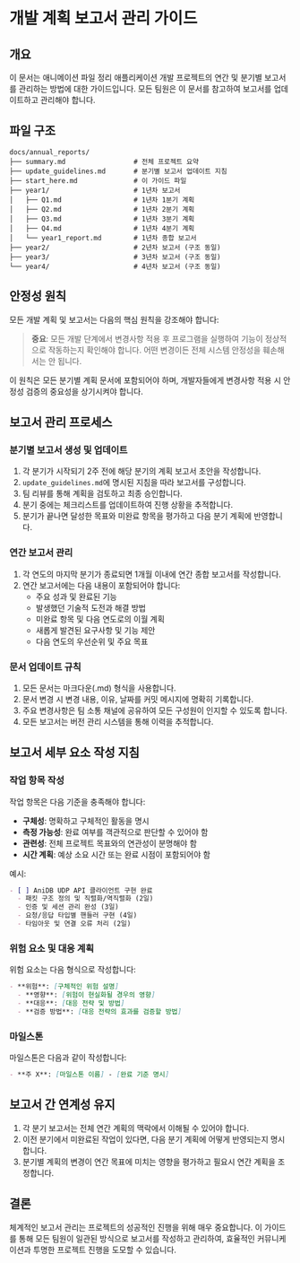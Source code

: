 # 개발 계획 보고서 관리 가이드

## 개요

이 문서는 애니메이션 파일 정리 애플리케이션 개발 프로젝트의 연간 및 분기별 보고서를 관리하는 방법에 대한 가이드입니다. 모든 팀원은 이 문서를 참고하여 보고서를 업데이트하고 관리해야 합니다.

## 파일 구조

```
docs/annual_reports/
├── summary.md                 # 전체 프로젝트 요약
├── update_guidelines.md       # 분기별 보고서 업데이트 지침
├── start_here.md              # 이 가이드 파일
├── year1/                     # 1년차 보고서
│   ├── Q1.md                  # 1년차 1분기 계획
│   ├── Q2.md                  # 1년차 2분기 계획 
│   ├── Q3.md                  # 1년차 3분기 계획
│   ├── Q4.md                  # 1년차 4분기 계획
│   └── year1_report.md        # 1년차 종합 보고서
├── year2/                     # 2년차 보고서 (구조 동일)
├── year3/                     # 3년차 보고서 (구조 동일)
└── year4/                     # 4년차 보고서 (구조 동일)
```

## 안정성 원칙

모든 개발 계획 및 보고서는 다음의 핵심 원칙을 강조해야 합니다:

> **중요**: 모든 개발 단계에서 변경사항 적용 후 프로그램을 실행하여 기능이 정상적으로 작동하는지 확인해야 합니다. 어떤 변경이든 전체 시스템 안정성을 훼손해서는 안 됩니다.

이 원칙은 모든 분기별 계획 문서에 포함되어야 하며, 개발자들에게 변경사항 적용 시 안정성 검증의 중요성을 상기시켜야 합니다.

## 보고서 관리 프로세스

### 분기별 보고서 생성 및 업데이트

1. 각 분기가 시작되기 2주 전에 해당 분기의 계획 보고서 초안을 작성합니다.
2. `update_guidelines.md`에 명시된 지침을 따라 보고서를 구성합니다.
3. 팀 리뷰를 통해 계획을 검토하고 최종 승인합니다.
4. 분기 중에는 체크리스트를 업데이트하여 진행 상황을 추적합니다.
5. 분기가 끝나면 달성한 목표와 미완료 항목을 평가하고 다음 분기 계획에 반영합니다.

### 연간 보고서 관리

1. 각 연도의 마지막 분기가 종료되면 1개월 이내에 연간 종합 보고서를 작성합니다.
2. 연간 보고서에는 다음 내용이 포함되어야 합니다:
   - 주요 성과 및 완료된 기능
   - 발생했던 기술적 도전과 해결 방법
   - 미완료 항목 및 다음 연도로의 이월 계획
   - 새롭게 발견된 요구사항 및 기능 제안
   - 다음 연도의 우선순위 및 주요 목표

### 문서 업데이트 규칙

1. 모든 문서는 마크다운(.md) 형식을 사용합니다.
2. 문서 변경 시 변경 내용, 이유, 날짜를 커밋 메시지에 명확히 기록합니다.
3. 주요 변경사항은 팀 소통 채널에 공유하여 모든 구성원이 인지할 수 있도록 합니다.
4. 모든 보고서는 버전 관리 시스템을 통해 이력을 추적합니다.

## 보고서 세부 요소 작성 지침

### 작업 항목 작성

작업 항목은 다음 기준을 충족해야 합니다:

- **구체성**: 명확하고 구체적인 활동을 명시
- **측정 가능성**: 완료 여부를 객관적으로 판단할 수 있어야 함
- **관련성**: 전체 프로젝트 목표와의 연관성이 분명해야 함
- **시간 계획**: 예상 소요 시간 또는 완료 시점이 포함되어야 함

예시:
```markdown
- [ ] AniDB UDP API 클라이언트 구현 완료
  - 패킷 구조 정의 및 직렬화/역직렬화 (2일)
  - 인증 및 세션 관리 완성 (3일)
  - 요청/응답 타입별 핸들러 구현 (4일)
  - 타임아웃 및 연결 오류 처리 (2일)
```

### 위험 요소 및 대응 계획

위험 요소는 다음 형식으로 작성합니다:

```markdown
- **위험**: [구체적인 위험 설명]
  - **영향**: [위험이 현실화될 경우의 영향]
  - **대응**: [대응 전략 및 방법]
  - **검증 방법**: [대응 전략의 효과를 검증할 방법]
```

### 마일스톤

마일스톤은 다음과 같이 작성합니다:

```markdown
- **주 X**: [마일스톤 이름] - [완료 기준 명시]
```

## 보고서 간 연계성 유지

1. 각 분기 보고서는 전체 연간 계획의 맥락에서 이해될 수 있어야 합니다.
2. 이전 분기에서 미완료된 작업이 있다면, 다음 분기 계획에 어떻게 반영되는지 명시합니다.
3. 분기별 계획의 변경이 연간 목표에 미치는 영향을 평가하고 필요시 연간 계획을 조정합니다.

## 결론

체계적인 보고서 관리는 프로젝트의 성공적인 진행을 위해 매우 중요합니다. 이 가이드를 통해 모든 팀원이 일관된 방식으로 보고서를 작성하고 관리하여, 효율적인 커뮤니케이션과 투명한 프로젝트 진행을 도모할 수 있습니다. 